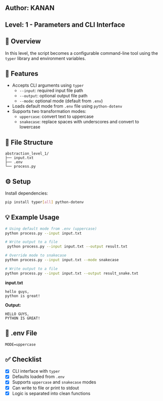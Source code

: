 ## Author: KANAN  
## Level: 1 - Parameters and CLI Interface

## 📝 Overview

In this level, the script becomes a configurable command-line tool using the `typer` library and environment variables.

## 🚀 Features

- Accepts CLI arguments using `typer`
  - `--input`: required input file path
  - `--output`: optional output file path
  - `--mode`: optional mode (default from `.env`)
- Loads default mode from `.env` file using `python-dotenv`
- Supports two transformation modes:
  - `uppercase`: convert text to uppercase
  - `snakecase`: replace spaces with underscores and convert to lowercase

## 📄 File Structure

```
abstraction_level_1/
├── input.txt
├── .env
└── process.py
```

## ⚙️ Setup

Install dependencies:

```bash
pip install typer[all] python-dotenv
```

## 💡 Example Usage

```bash
# Using default mode from .env (uppercase)
python process.py --input input.txt

# Write output to a file
 python process.py --input input.txt --output result.txt

# Override mode to snakecase
python process.py --input input.txt --mode snakecase

# Write output to a file
python process.py --input input.txt --output result_snake.txt
```
**input.txt**
```
hello guys, 
python is great!
```
**Output:**
```
HELLO GUYS,
PYTHON IS GREAT!
```

## 📂 .env File

```
MODE=uppercase
```

## ✅ Checklist

- [x] CLI interface with `typer`
- [x] Defaults loaded from `.env`
- [x] Supports `uppercase` and `snakecase` modes
- [x] Can write to file or print to stdout
- [x] Logic is separated into clean functions
